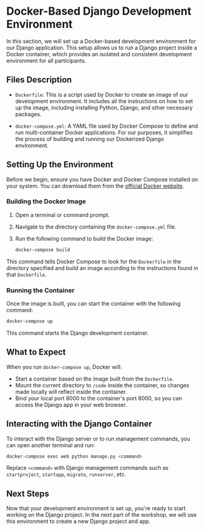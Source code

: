 # Docker-Based Django Development Environment

In this section, we will set up a Docker-based development environment for our Django application. This setup allows us to run a Django project inside a Docker container, which provides an isolated and consistent development environment for all participants.

## Files Description

- `Dockerfile`: This is a script used by Docker to create an image of our development environment. It includes all the instructions on how to set up the image, including installing Python, Django, and other necessary packages.

- `docker-compose.yml`: A YAML file used by Docker Compose to define and run multi-container Docker applications. For our purposes, it simplifies the process of building and running our Dockerized Django environment.

## Setting Up the Environment

Before we begin, ensure you have Docker and Docker Compose installed on your system. You can download them from the [official Docker website](https://docs.docker.com/get-docker/).

### Building the Docker Image

1. Open a terminal or command prompt.
2. Navigate to the directory containing the `docker-compose.yml` file.
3. Run the following command to build the Docker image:

    ```bash
    docker-compose build
    ```

This command tells Docker Compose to look for the `Dockerfile` in the directory specified and build an image according to the instructions found in that `Dockerfile`.

### Running the Container

Once the image is built, you can start the container with the following command:

```bash
docker-compose up
```

This command starts the Django development container. 

## What to Expect

When you run `docker-compose up`, Docker will:

- Start a container based on the image built from the `Dockerfile`.
- Mount the current directory to `/code` inside the container, so changes made locally will reflect inside the container.
- Bind your local port 8000 to the container's port 8000, so you can access the Django app in your web browser.

## Interacting with the Django Container

To interact with the Django server or to run management commands, you can open another terminal and run:

```bash
docker-compose exec web python manage.py <command>
```

Replace `<command>` with Django management commands such as `startproject`, `startapp`, `migrate`, `runserver`, etc.

## Next Steps

Now that your development environment is set up, you're ready to start working on the Django project. In the next part of the workshop, we will use this environment to create a new Django project and app.
